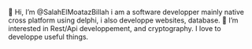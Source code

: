 👋 Hi, I’m @SalahElMoatazBillah
i am a software developper mainly native cross platform using delphi, i also developpe websites, database.
👀 I’m interested in Rest/Api developpement, and cryptography.
I love to developpe useful things.

<!---
SalahElMoatazBillah/SalahElMoatazBillah is a ✨ special ✨ repository because its `README.md` (this file) appears on your GitHub profile.
You can click the Preview link to take a look at your changes.
--->
